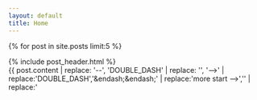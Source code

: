 ```yaml
---
layout: default
title: Home
---
```


{% for post in site.posts limit:5 %}
  <div class="post">
    {% include post_header.html %}
    <div class="excerpt">
      {{ post.content | replace: '--', 'DOUBLE_DASH' | replace: '<!DOUBLE_DASH', '<!--'  | replace: 'DOUBLE_DASH>', '-->' | replace:'DOUBLE_DASH','&endash;&endash;' | replace:'more start -->','' | replace:'<!-- more end','' }}
    </div>
    <div class="more">
      Read <a href="{{ post.url }}">more</a>...
    </div>
  </div>
{% endfor %}
